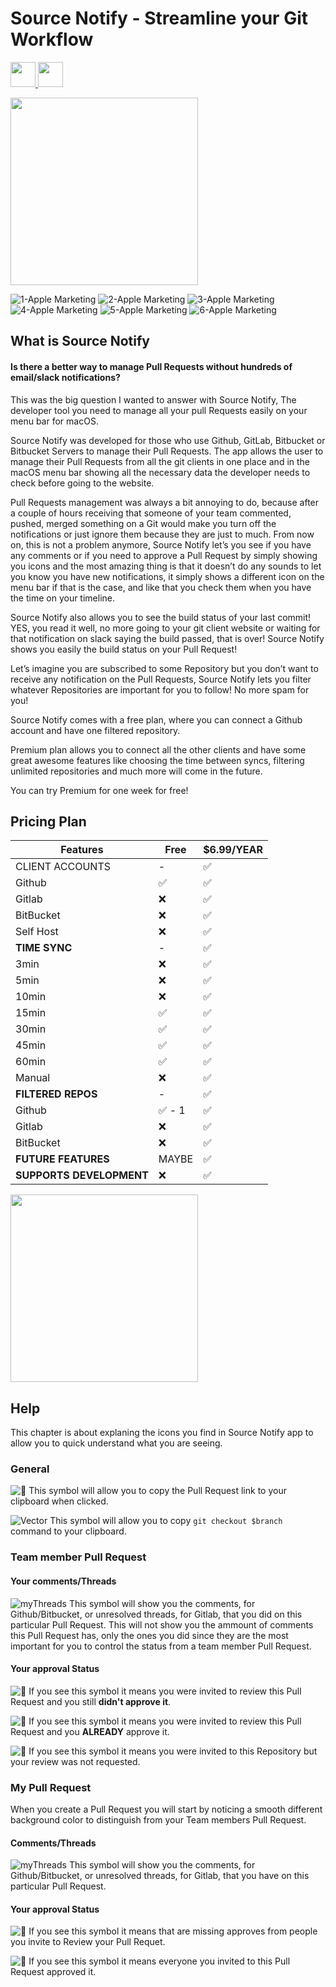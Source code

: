 # Source Notify - Streamline your Git Workflow

<a href="https://github.com/SourceNotify/macOS-App/releases/tag/1.1.0"> <img alt="" src="https://img.shields.io/badge/AppStore-1.1.9.11194-green" height="40"> <img alt="" src="https://img.shields.io/badge/macOS-%5E11.0-green" height="40"> 
  
 <a href="https://apps.apple.com/us/app/source-notify/id1570433591"><img alt="" src="https://user-images.githubusercontent.com/79530012/128825109-4f2c2f48-3997-4c2f-9e4a-ec8cb02d6c8b.png" width="300"></a>


![1-Apple Marketing](https://user-images.githubusercontent.com/79530012/127515765-ebf75678-0142-4568-8576-e744b348b784.png)
![2-Apple Marketing](https://user-images.githubusercontent.com/79530012/127515776-decf04b4-59cc-4262-8f7d-b8b012ef4c93.png)
![3-Apple Marketing](https://user-images.githubusercontent.com/79530012/127515783-17b66fc7-2760-4e0a-8b7d-e1e70c928515.png)
![4-Apple Marketing](https://user-images.githubusercontent.com/79530012/127515787-b4db0a7f-ea38-4d7e-9e90-e9944a958b9e.png)
![5-Apple Marketing](https://user-images.githubusercontent.com/79530012/127515790-75398f96-38c4-4c73-9331-e87410ee6534.png)
![6-Apple Marketing](https://user-images.githubusercontent.com/79530012/127515792-53983bad-3a6f-4bd4-8cc3-7d33b16fb10d.png)


## What is Source Notify

#### Is there a better way to manage Pull Requests without hundreds of email/slack notifications?

This was the big question I wanted to answer with Source Notify, The developer tool you need to manage all your pull Requests easily on your menu bar for macOS.

Source Notify was developed for those who use Github, GitLab, Bitbucket or Bitbucket Servers to manage their Pull Requests. The app allows the user to manage their Pull Requests from all the git clients in one place and in the macOS menu bar showing all the necessary data the developer needs to check before going to the website.

Pull Requests management was always a bit annoying to do, because after a couple of hours receiving that someone of your team commented, pushed, merged something on a Git would make you turn off the notifications or just ignore them because they are just to much. 
From now on, this is not a problem anymore, Source Notify let’s you see if you have any comments or if you need to approve a Pull Request by simply showing you icons and the most amazing thing is that it doesn’t do any sounds to let you know you have new notifications, it simply shows a different icon on the menu bar if that is the case, and like that you check them when you have the time on your timeline.

Source Notify also allows you to see the build status of your last commit! YES, you read it well, no more going to your git client website or waiting for that notification on slack saying the build passed, that is over! Source Notify shows you easily the build status on your Pull Request!

Let’s imagine you are subscribed to some Repository but you don’t want to receive any notification on the Pull Requests, Source Notify lets you filter whatever Repositories are important for you to follow! No more spam for you!

Source Notify comes with a free plan, where you can connect a Github account and have one filtered repository.

Premium plan allows you to connect all the other clients and have some great awesome features like choosing the time between syncs, filtering unlimited repositories and much more will come in the future.

You can try Premium for one week for free!


## Pricing Plan
| Features  |  Free  |  $6.99/YEAR  |
| ------------------- | ------------------- | ------------------- |
|  CLIENT ACCOUNTS | - | ✅ |
|  Github | ✅ | ✅ |
|  Gitlab | ❌ | ✅ |
|  BitBucket | ❌ | ✅ |
|  Self Host | ❌ | ✅ |
|  **TIME SYNC** | - | ✅ |
|  3min | ❌ | ✅ |
|  5min | ❌ | ✅ |
|  10min | ❌ | ✅ |
|  15min | ✅ | ✅ |
|  30min | ✅ | ✅ |
|  45min | ✅ | ✅ |
|  60min | ✅ | ✅ |
|  Manual | ❌ | ✅ |
|  **FILTERED REPOS** | - | ✅ |
|  Github | ✅ - 1 | ✅ |
|  Gitlab | ❌ | ✅ |
|  BitBucket | ❌ | ✅ |
|  **FUTURE FEATURES** | MAYBE | ✅ |
|  **SUPPORTS DEVELOPMENT** | ❌ | ✅ |
  
  
<a href="https://apps.apple.com/us/app/source-notify/id1570433591"><img alt="" src="https://user-images.githubusercontent.com/79530012/128825109-4f2c2f48-3997-4c2f-9e4a-ec8cb02d6c8b.png" width="300"></a>
  

## Help
  This chapter is about explaning the icons you find in Source Notify app to allow you to quick understand what you are seeing.

  ### General
  
  ![􀉄](https://user-images.githubusercontent.com/79530012/121370142-61ba1700-c934-11eb-89f3-162f19377c8a.png)
  This symbol will allow you to copy the Pull Request link to your clipboard when clicked.
  
  ![Vector](https://user-images.githubusercontent.com/79530012/121370147-62eb4400-c934-11eb-9bfb-59fbd0c786f8.png)
  This symbol will allow you to copy ```git checkout $branch``` command to your clipboard.

  
  ### Team member Pull Request
  #### Your comments/Threads
  
  ![myThreads](https://user-images.githubusercontent.com/79530012/121367752-7a293200-c932-11eb-8887-1f51350b1865.png) 
  This symbol will show you the comments, for Github/Bitbucket, or unresolved threads, for Gitlab, that you did on this particular Pull Request. This will not show you the ammount of comments this Pull Request has, only the ones you did since they are the most important for you to control the status from a team member Pull Request.
  
  #### Your approval Status
  
  ![􀊀](https://user-images.githubusercontent.com/79530012/121368843-469ad780-c933-11eb-9983-872505daa620.png)
  If you see this symbol it means you were invited to review this Pull Request and you still <b>didn't approve it</b>.
  
  ![􀊀](https://user-images.githubusercontent.com/79530012/121368981-63370f80-c933-11eb-861c-cc8588dcdf19.png)
  If you see this symbol it means you were invited to review this Pull Request and you <b>ALREADY</b> approve it.
  
![􀭾](https://user-images.githubusercontent.com/79530012/121369715-00924380-c934-11eb-9be5-3cb58f06bbab.png)
  If you see this symbol it means you were invited to this Repository but your review was not requested.

  
  ### My Pull Request
  
  When you create a Pull Request you will start by noticing a smooth different background color to distinguish from your Team members Pull Request.
  
  #### Comments/Threads
  
  ![myThreads](https://user-images.githubusercontent.com/79530012/121367752-7a293200-c932-11eb-8887-1f51350b1865.png) 
  This symbol will show you the comments, for Github/Bitbucket, or unresolved threads, for Gitlab, that you have on this particular Pull Request.
  
  #### Your approval Status
  
  ![􀊂](https://user-images.githubusercontent.com/79530012/121370984-194f2900-c935-11eb-840e-cc0ee757b640.png)
  If you see this symbol it means that are missing approves from people you invite to Review your Pull Requet.
  
  ![􀟯](https://user-images.githubusercontent.com/79530012/121370942-0e949400-c935-11eb-9d10-402e7c7434c6.png)
  If you see this symbol it means everyone you invited to this Pull Request approved it.

  
  
  

  
  
  
  
